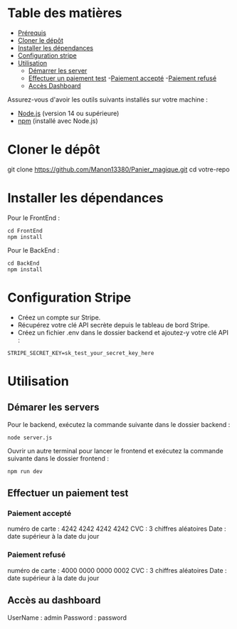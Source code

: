 # Table des matières

- [Prérequis](#prérequis)
- [Cloner le dépôt](#cloner-le-dépôt)
- [Installer les dépendances](#installer-les-dépendances)
- [Configuration stripe](#configuration-stripe)
- [Utilisation](#utilisation)
    - [Démarrer les server](#démarer-les-servers)
    - [Effectuer un paiement test](#effectuer-un-paiement-test)
        -[Paiement accepté](#paiement-accepté)
        -[Paiement refusé](#paiement-refusé)
    - [Accès Dashboard](#accès-au-dashboard)

Assurez-vous d'avoir les outils suivants installés sur votre machine :

- [Node.js](https://nodejs.org/) (version 14 ou supérieure)
- [npm](https://www.npmjs.com/) (installé avec Node.js)

# Cloner le dépôt

git clone https://github.com/Manon13380/Panier_magique.git
cd votre-repo

# Installer les dépendances

Pour le FrontEnd :

``` 
cd FrontEnd
npm install

```
Pour le BackEnd :

``` 
cd BackEnd
npm install

```

# Configuration Stripe 

- Créez un compte sur Stripe.
- Récupérez votre clé API secrète depuis le tableau de bord Stripe.
- Créez un fichier .env dans le dossier backend et ajoutez-y votre clé API :
```
STRIPE_SECRET_KEY=sk_test_your_secret_key_here

```

# Utilisation

## Démarer les servers

Pour le backend, exécutez la commande suivante dans le dossier backend :

```
node server.js

``` 

Ouvrir un autre terminal pour lancer le frontend  et
exécutez la commande suivante dans le dossier frontend :
```
npm run dev

``` 

## Effectuer un paiement test 

### Paiement accepté 

numéro de carte :  4242 4242 4242 4242 
CVC : 3 chiffres aléatoires
Date : date supérieur à la date du jour

### Paiement refusé

numéro de carte :  4000 0000 0000 0002
CVC : 3 chiffres aléatoires
Date : date supérieur à la date du jour

## Accès au dashboard

UserName : admin
Password : password





